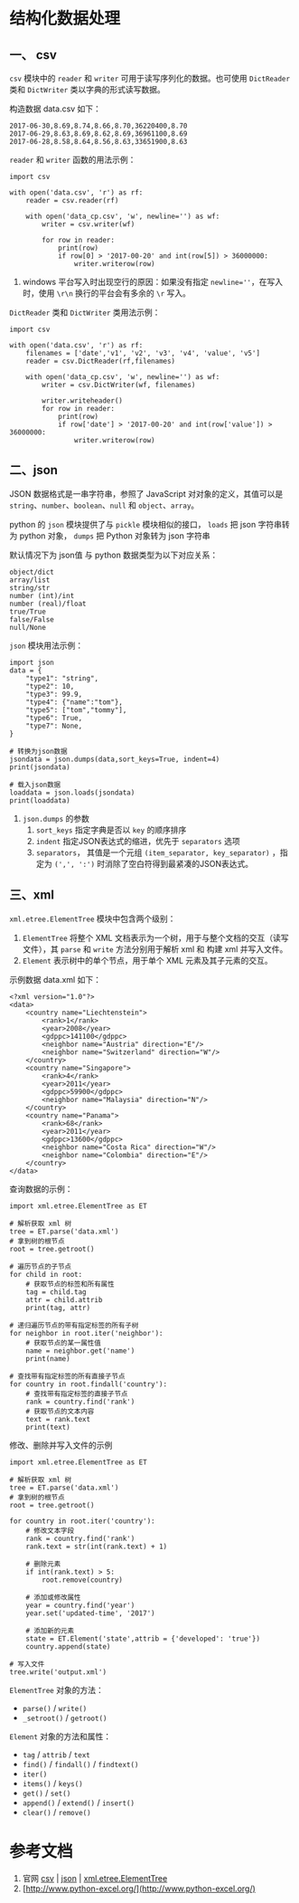 # 结构化数据处理
## 一、 csv
`csv` 模块中的 `reader` 和 `writer` 可用于读写序列化的数据。也可使用 `DictReader` 类和 `DictWriter` 类以字典的形式读写数据。

构造数据 data.csv 如下：
```
2017-06-30,8.69,8.74,8.66,8.70,36220400,8.70
2017-06-29,8.63,8.69,8.62,8.69,36961100,8.69
2017-06-28,8.58,8.64,8.56,8.63,33651900,8.63
```

`reader` 和 `writer` 函数的用法示例：
```
import csv

with open('data.csv', 'r') as rf:
    reader = csv.reader(rf)

    with open('data_cp.csv', 'w', newline='') as wf:
        writer = csv.writer(wf)

        for row in reader:
            print(row)
            if row[0] > '2017-00-20' and int(row[5]) > 36000000:
                writer.writerow(row)
```
1. windows 平台写入时出现空行的原因：如果没有指定 `newline=''`，在写入时，使用 `\r\n` 换行的平台会有多余的 `\r` 写入。


`DictReader` 类和 `DictWriter` 类用法示例：
```
import csv

with open('data.csv', 'r') as rf:
	filenames = ['date','v1', 'v2', 'v3', 'v4', 'value', 'v5']
    reader = csv.DictReader(rf,filenames)

    with open('data_cp.csv', 'w', newline='') as wf:
        writer = csv.DictWriter(wf, filenames)

        writer.writeheader()
        for row in reader:
            print(row)
            if row['date'] > '2017-00-20' and int(row['value']) > 36000000:
                writer.writerow(row)
```


## 二、json
JSON 数据格式是一串字符串，参照了 JavaScript 对对象的定义，其值可以是 `string`、`number`、`boolean`、`null` 和 `object`、`array`。

python 的 `json` 模块提供了与 `pickle` 模块相似的接口， `loads` 把 json 字符串转为 python 对象， `dumps` 把 Python 对象转为 json 字符串

默认情况下为 json值 与 python 数据类型为以下对应关系：
```
object/dict
array/list
string/str
number (int)/int
number (real)/float
true/True
false/False
null/None
```

`json` 模块用法示例：
```
import json
data = {
    "type1": "string",
    "type2": 10,
    "type3": 99.9,
    "type4": {"name":"tom"},
    "type5": ["tom","tommy"],
    "type6": True,
    "type7": None,
}

# 转换为json数据
jsondata = json.dumps(data,sort_keys=True, indent=4)
print(jsondata)

# 载入json数据
loaddata = json.loads(jsondata)
print(loaddata)
```
1. `json.dumps` 的参数
	1. `sort_keys` 指定字典是否以 `key` 的顺序排序
	2. `indent` 指定JSON表达式的缩进，优先于 `separators` 选项
	3. `separators`， 其值是一个元组 `(item_separator, key_separator)` ，指定为 `(',', ':')` 时消除了空白符得到最紧凑的JSON表达式。

## 三、xml
`xml.etree.ElementTree` 模块中包含两个级别：
1. `ElementTree` 将整个 XML 文档表示为一个树，用于与整个文档的交互（读写文件），其 `parse` 和 `write` 方法分别用于解析 xml 和 构建 xml 并写入文件。
2. `Element` 表示树中的单个节点，用于单个 XML 元素及其子元素的交互。


示例数据 data.xml 如下：
```
<?xml version="1.0"?>
<data>
    <country name="Liechtenstein">
        <rank>1</rank>
        <year>2008</year>
        <gdppc>141100</gdppc>
        <neighbor name="Austria" direction="E"/>
        <neighbor name="Switzerland" direction="W"/>
    </country>
    <country name="Singapore">
        <rank>4</rank>
        <year>2011</year>
        <gdppc>59900</gdppc>
        <neighbor name="Malaysia" direction="N"/>
    </country>
    <country name="Panama">
        <rank>68</rank>
        <year>2011</year>
        <gdppc>13600</gdppc>
        <neighbor name="Costa Rica" direction="W"/>
        <neighbor name="Colombia" direction="E"/>
    </country>
</data>
```

查询数据的示例：
```
import xml.etree.ElementTree as ET

# 解析获取 xml 树
tree = ET.parse('data.xml')
# 拿到树的根节点
root = tree.getroot()

# 遍历节点的子节点
for child in root:
    # 获取节点的标签和所有属性
    tag = child.tag
    attr = child.attrib
    print(tag, attr)

# 递归遍历节点的带有指定标签的所有子树
for neighbor in root.iter('neighbor'):
    # 获取节点的某一属性值
    name = neighbor.get('name')
    print(name)

# 查找带有指定标签的所有直接子节点
for country in root.findall('country'):
    # 查找带有指定标签的直接子节点
    rank = country.find('rank')
    # 获取节点的文本内容
    text = rank.text
    print(text)
```

修改、删除并写入文件的示例
```
import xml.etree.ElementTree as ET

# 解析获取 xml 树
tree = ET.parse('data.xml')
# 拿到树的根节点
root = tree.getroot()

for country in root.iter('country'):
    # 修改文本字段
    rank = country.find('rank')
    rank.text = str(int(rank.text) + 1)

    # 删除元素
    if int(rank.text) > 5:
        root.remove(country)

    # 添加或修改属性
    year = country.find('year')
    year.set('updated-time', '2017')

    # 添加新的元素
    state = ET.Element('state',attrib = {'developed': 'true'})
    country.append(state)

# 写入文件
tree.write('output.xml')
```

`ElementTree` 对象的方法：
- `parse()` / `write()`
- `_setroot()` / `getroot()`


`Element` 对象的方法和属性：
- `tag` / `attrib` / `text`
- `find()` / `findall()` / `findtext()`
- `iter()`
- `items()` / `keys()`
- `get()` / `set()`
- `append()` / `extend()` / `insert()`
- `clear()` / `remove()`

# 参考文档
1. 官网 [csv](https://docs.python.org/3.5/library/csv.html) | [json](https://docs.python.org/3.5/library/json.html) | [xml.etree.ElementTree](https://docs.python.org/3.5/library/xml.etree.elementtree.html)
2. [http://www.python-excel.org/](http://www.python-excel.org/)